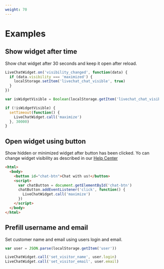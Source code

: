 ```yaml
---
weight: 70
---
```


# Examples

## Show widget after time

Show chat widget after 30 seconds and keep it open after reload.

```js
LiveChatWidget.on('visibility_changed', function(data) {
  if (data.visibility === 'maximized') {
    localStorage.setItem('livechat_chat_visible', true)
  }
})

var isWidgetVisible = Boolean(localStorage.getItem('livechat_chat_visible'))

if (!isWidgetVisible) {
  setTimeout(function() {
    LiveChatWidget.call('maximize')
  }, 30000)
}
```

## Open widget using button

Show hidden or minimized widget after button has been clicked.
Yo can change widget visibility as described in our [Help Center](https://www.livechatinc.com/help/chat-widget-visibility/)

```html
<html>
  <body>
    <button id="chat-btn">Chat with us!</button>
    <script>
      var chatButton = document.getElementById('chat-btn')
      chatButton.addEventListener('click', function() {
        LiveChatWidget.call('maximize')
      })
    </script>
  </body>
</html>
```

## Prefill username and email

Set customer name and email using users login and email.

```js
var user = JSON.parse(localStorage.getItem('user'))

LiveChatWidget.call('set_visitor_name', user.login)
LiveChatWidget.call('set_visitor_email', user.email)
```
